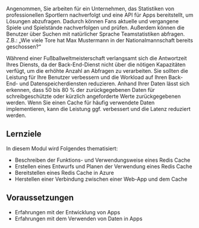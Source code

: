 Angenommen, Sie arbeiten für ein Unternehmen, das Statistiken von professionellen Sportlern nachverfolgt und eine API für Apps bereitstellt, um Lösungen abzufragen. Dadurch können Fans aktuelle und vergangene Spiele und Spielstände nachverfolgen und prüfen. Außerdem können die Benutzer über Suchen mit natürlicher Sprache Teamstatistiken abfragen. Z.B.: „Wie viele Tore hat Max Mustermann in der Nationalmannschaft bereits geschossen?“

Während einer Fußballweltmeisterschaft verlangsamt sich die Antwortzeit Ihres Diensts, da der Back-End-Dienst nicht über die nötigen Kapazitäten verfügt, um die erhöhte Anzahl an Abfragen zu verarbeiten. Sie sollten die Leistung für Ihre Benutzer verbessern und die Workload auf Ihren Back-End- und Datenspeicherdiensten reduzieren. Anhand Ihrer Daten lässt sich erkennen, dass 50 bis 80 % der zurückgegebenen Daten für schreibgeschützte oder kürzlich angeforderte Werte zurückgegebenen werden. Wenn Sie einen Cache für häufig verwendete Daten implementieren, kann die Leistung ggf. verbessert und die Latenz reduziert werden.

## <a name="learning-objectives"></a>Lernziele

In diesem Modul wird Folgendes thematisiert:

- Beschreiben der Funktions- und Verwendungsweise eines Redis Cache
- Erstellen eines Entwurfs und Planen der Verwendung eines Redis Cache
- Bereitstellen eines Redis Cache in Azure
- Herstellen einer Verbindung zwischen einer Web-App und dem Cache

## <a name="prerequisites"></a>Voraussetzungen

- Erfahrungen mit der Entwicklung von Apps
- Erfahrungen mit dem Verwenden von Daten in Apps
